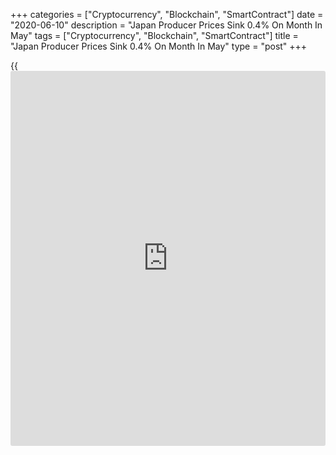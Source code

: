 +++
categories = ["Cryptocurrency", "Blockchain", "SmartContract"]
date = "2020-06-10"
description = "Japan Producer Prices Sink 0.4% On Month In May"
tags = ["Cryptocurrency", "Blockchain", "SmartContract"]
title = "Japan Producer Prices Sink 0.4% On Month In May"
type = "post"
+++

{{<iframe id="large-banner" src="https://www.bounty.group/#slide=5.0" width="100%" height="600" scrolling="no" style="border: 0px solid rgb(216, 221, 230); border-radius: 3px;">}}

Producer prices in Japan were down 0.4 percent on month in May, the Bank
of Japan said on Wednesday - missing expectations for a drop of 0.3
percent following the 1.5 percent slide in April.

On a yearly basis, producer prices sank 2.7 percent - again missing
expectations for a fall of 2.4 percent after losing 2.3 percent in the
previous month.

Export prices were down 1.2 percent on month and 6.5 percent on year,
the bank said, while import prices tumbled 5.6 percent on month and 17.6
percent on year.

For comments and feedback [contact](https://www.playgroundfx.com/contact/): editorial@rtt[news](https://www.letsplayfx.com/blog/forex-news-website/).com

[Economic News][1]

 **What parts of the world are seeing the best (and worst) economic
performances lately? Click[here][2] to check out our [Econ Scorecard][2]
and find out! See up-to-the-moment [ranking](https://www.playgroundfx.com/blog/crypto-exchange-ranking/)s for the best and worst
performers in [GDP][3], [unemployment rate][4], [inflation][5] and much
more.**

   1. www.rtt[news](https://www.letsplayfx.com/blog/forex-news-website/).com/Content/EconomicNews.aspx
   2. www.rtt[news](https://www.letsplayfx.com/blog/forex-news-website/).com/economic-scorecard/world-rank/PPI/highest-performance.aspx
   3. www.rtt[news](https://www.letsplayfx.com/blog/forex-news-website/).com/economic-scorecard/world-rank/GDP/highest-performance.aspx
   4. www.rtt[news](https://www.letsplayfx.com/blog/forex-news-website/).com/economic-scorecard/world-rank/unemployment-rate/lowest-performance.aspx
   5. www.rtt[news](https://www.letsplayfx.com/blog/forex-news-website/).com/economic-scorecard/world-rank/CPI/highest-performance.aspx